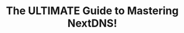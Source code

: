 ---
title: "The ULTIMATE Guide to Mastering NextDNS!"
description: "NextDNS is an insanely powerful privacy and security tool allowing you to reclaim control across various devices via DNS. In this guide/tutorial, I will be explaining what NextDNS is and how it differs from most other DNS providers, all the settings offered, some of my suggested use-cases, blocklist recommendations, set-up, and many other things so you can feel confident using NextDNS. Enjoy!"
datePublished: 2023-07-03
dateUpdated: 2023-07-03
linkYouTube: "https://www.youtube.com/watch?v=WUG57ynLb8I"
linkPeerTube: "https://neat.tube/w/19r4YnE6fpce6e2B9MepnB"
tags: ["Guide","DNS"]
---